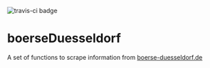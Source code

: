 ![travis-ci badge](https://travis-ci.org/bowerth/boerseDuesseldorf.svg?branch=master)

# boerseDuesseldorf

A set of functions to scrape information from [boerse-duesseldorf.de](http://boerse-duesseldorf.de/)
